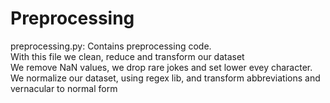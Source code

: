 # Preprocessing


preprocessing.py: Contains preprocessing code.
<br>With this file we clean, reduce and transform our dataset
<br>We remove NaN values, we drop rare jokes and set lower evey character.
<br>We normalize our dataset, using regex lib, and transform abbreviations and vernacular to normal form
